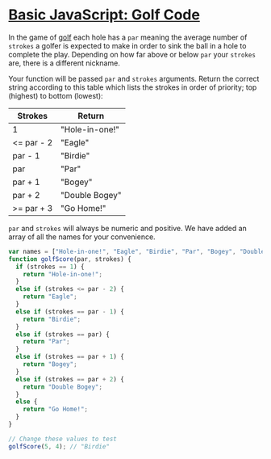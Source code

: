 # [Basic JavaScript: Golf Code](https://learn.freecodecamp.org/javascript-algorithms-and-data-structures/basic-javascript/golf-code)

In the game of [golf](https://en.wikipedia.org/wiki/Golf) each hole has a `par` meaning the average number of `strokes` a golfer is expected to make in order to sink the ball in a hole to complete the play. Depending on how far above or below `par` your `strokes` are, there is a different nickname.

Your function will be passed `par` and `strokes` arguments. Return the correct string according to this table which lists the strokes in order of priority; top (highest) to bottom (lowest):

| Strokes | Return |
| ------- | ------ |
| 1	      | "Hole-in-one!" |
|<= par - 2	|"Eagle" |
|par - 1 | "Birdie" |
|par | "Par" |
|par + 1 | "Bogey" |
|par + 2 | "Double Bogey" |
|>= par + 3 | "Go Home!" |

`par` and `strokes` will always be numeric and positive. We have added an array of all the names for your convenience.

```js
var names = ["Hole-in-one!", "Eagle", "Birdie", "Par", "Bogey", "Double Bogey", "Go Home!"];
function golfScore(par, strokes) {
  if (strokes == 1) {
    return "Hole-in-one!";
  }
  else if (strokes <= par - 2) {
    return "Eagle";
  }
  else if (strokes == par - 1) {
    return "Birdie";
  }
  else if (strokes == par) {
    return "Par";
  }
  else if (strokes == par + 1) {
    return "Bogey";
  }
  else if (strokes == par + 2) {
    return "Double Bogey";
  }
  else {
    return "Go Home!";
  }
}

// Change these values to test
golfScore(5, 4); // "Birdie"
```